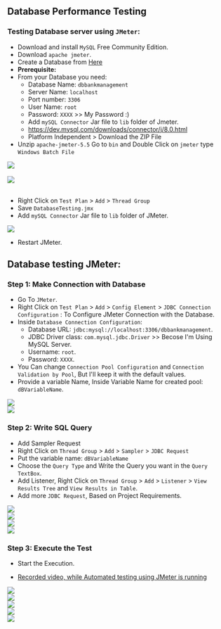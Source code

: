 ## Database Performance Testing
### Testing Database server using `JMeter`:

- Download and install `MySQL` Free Community Edition.
- Download `apache jmeter`.
- Create a Database from <a href='../DbBankManagment-MySQL.sql'>Here</a>
- <b>Prerequisite:</b>
- From your Database you need:
    - Database Name: `dbbankmanagement`
    - Server Name: `localhost`
    - Port number: `3306`
    - User Name: `root`
    - Password: `XXXX` >> My Password :) 
    - Add `mySQL Connector` Jar file to `lib` folder of Jmeter.
    - https://dev.mysql.com/downloads/connector/j/8.0.html
    - Platform Independent > Download the ZIP File
- Unzip `apache-jmeter-5.5` Go to `bin` and Double Click on `jmeter` type `Windows Batch File`

<img src='img/img1.png' /></br></br>
<img src='img/img2.png' /></br></br>

- Right Click on `Test Plan` > `Add` > `Thread Group` 
- Save `DatabaseTesting.jmx`
- Add `mySQL Connector` Jar file to `lib` folder of JMeter.

<img src='img/img3.png' /></br>

- Restart JMeter.

## Database testing JMeter:

### Step 1: Make Connection with Database

- Go To `JMeter`.
- Right Click on `Test Plan` > `Add` > `Config Element` > `JDBC Connection Configuration` : To Configure JMeter Connection with the Database.
- Inside `Database Connection Configuration`:
	- Database URL: `jdbc:mysql://localhost:3306/dbbankmanagement`.
	- JDBC Driver class: `com.mysql.jdbc.Driver` >> Becose I'm Using MySQL Server.
	- Username: `root`.
	- Password: `XXXX`.
- You Can change `Connection Pool Configuration` and `Connection Validation by Pool`, But I'll keep it with the default values.
- Provide a variable Name, Inside Variable Name for created pool: `dBVariableName`.

<img src='img/img4.png' /></br>
<img src='img/img5.png' /></br>

### Step 2: Write SQL Query
- Add Sampler Request
- Right Click on `Thread Group` > `Add` > `Sampler` > `JDBC Request`
- Put the variable name: `dBVariableName`
- Choose the `Query Type` and Write the Query you want in the `Query TextBox`.
- Add Listener, Right Click on `Thread Group` > `Add` > `Listener` > `View Results Tree` and `View Results in Table`.
- Add more `JDBC Request`, Based on Project Requirements.

<img src='img/img6.png' /></br>
<img src='img/img7.png' /></br>
<img src='img/img8.png' /></br>
<img src='img/img9.png' /></br>


### Step 3: Execute the Test
- Start the Execution.

- <a href='https://youtu.be/NFYAov9EvWI'>Recorded video, while Automated testing using JMeter is running</a></br>

<img src='img/img11.png' /></br>
<img src='img/img12.png' /></br>
<img src='img/img13.png' /></br>
<img src='img/img14.png' /></br>
<img src='img/img10.png' /></br>


